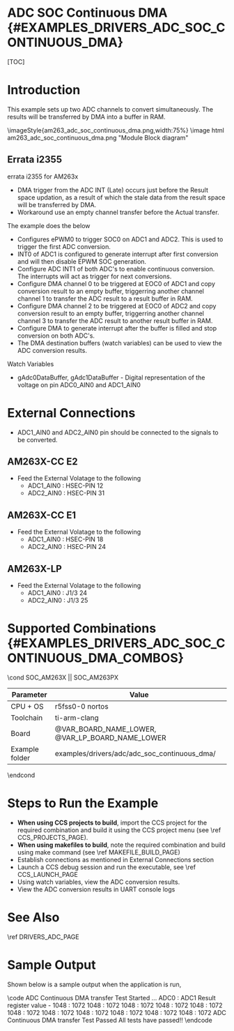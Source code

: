 # ADC SOC Continuous DMA {#EXAMPLES_DRIVERS_ADC_SOC_CONTINUOUS_DMA}

[TOC]

# Introduction

This example sets up two ADC channels to convert simultaneously. The results will be
transferred by DMA into a buffer in RAM.

\imageStyle{am263_adc_soc_continuous_dma.png,width:75%}
\image html am263_adc_soc_continuous_dma.png "Module Block diagram"

## Errata i2355
errata i2355 for AM263x
- DMA trigger from the ADC INT (Late) occurs just before the Result space updation, as a result of which the stale data from the result space will be transferred by DMA.
- Workaround
    use an empty channel transfer before the Actual transfer.

The example does the below
- Configures ePWM0 to trigger SOC0 on ADC1 and ADC2. This is used to trigger the first ADC conversion.
- INT0 of ADC1 is configured to generate interrupt after first conversion and will then disable EPWM SOC generation.
- Configure ADC INT1 of both ADC's to enable continuous conversion. The interrupts will act as trigger for next conversions.
- Configure DMA channel 0 to be triggered at EOC0 of ADC1 and copy conversion result to an empty buffer, triggerring another channel channel 1 to transfer the ADC result to a result buffer in RAM.
- Configure DMA channel 2 to be triggered at EOC0 of ADC2 and copy conversion result to an empty buffer, triggerring another channel channel 3 to transfer the ADC result to another result buffer in RAM.
- Configure DMA to generate interrupt after the buffer is filled and stop conversion on both ADC's.
- The DMA destination buffers (watch variables) can be used to view the ADC conversion results.

Watch  Variables
- gAdc0DataBuffer, gAdc1DataBuffer - Digital representation of the voltage on pin ADC0_AIN0 and ADC1_AIN0

# External Connections
- ADC1_AIN0 and ADC2_AIN0 pin should be connected to the signals to be converted.
## AM263X-CC E2
 - Feed the External Volatage to the following
     - ADC1_AIN0 :   HSEC-PIN 12
     - ADC2_AIN0 :   HSEC-PIN 31
## AM263X-CC E1
 - Feed the External Volatage to the following
     - ADC1_AIN0 :   HSEC-PIN 18
     - ADC2_AIN0 :   HSEC-PIN 24
## AM263X-LP
 - Feed the External Volatage to the following
     - ADC1_AIN0 :   J1/3 24
     - ADC2_AIN0 :   J1/3 25

# Supported Combinations {#EXAMPLES_DRIVERS_ADC_SOC_CONTINUOUS_DMA_COMBOS}

\cond SOC_AM263X || SOC_AM263PX

 Parameter      | Value
 ---------------|-----------
 CPU + OS       | r5fss0-0 nortos
 Toolchain      | ti-arm-clang
 Board          | @VAR_BOARD_NAME_LOWER, @VAR_LP_BOARD_NAME_LOWER
 Example folder | examples/drivers/adc/adc_soc_continuous_dma/

\endcond

# Steps to Run the Example

- **When using CCS projects to build**, import the CCS project for the required combination
  and build it using the CCS project menu (see \ref CCS_PROJECTS_PAGE).
- **When using makefiles to build**, note the required combination and build using
  make command (see \ref MAKEFILE_BUILD_PAGE)
- Establish connections as mentioned in External Connections section
- Launch a CCS debug session and run the executable, see \ref CCS_LAUNCH_PAGE
- Using watch variables, view the ADC conversion results.
- View the ADC conversion results in UART console logs

# See Also

\ref DRIVERS_ADC_PAGE

# Sample Output

Shown below is a sample output when the application is run,

\code
ADC Continuous DMA transfer Test Started ...
ADC0 : ADC1 Result register value -
1048 : 1072
1048 : 1072
1048 : 1072
1048 : 1072
1048 : 1072
1048 : 1072
1048 : 1072
1048 : 1072
1048 : 1072
1048 : 1072
1048 : 1072
ADC Continuous DMA transfer Test Passed
All tests have passed!!
\endcode
